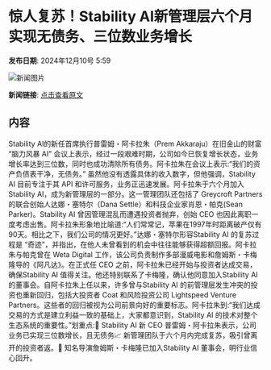 # 惊人复苏！Stability AI新管理层六个月实现无债务、三位数业务增长

**发布日期**: 2024年12月10号 5:59

![新闻图片](https://pic.chinaz.com/picmap/202304261533109492_0.jpg)

**新闻链接**: [点击查看原文](https://www.aibase.com/zh/news/13821)

## 内容

Stability AI的新任首席执行普雷姆・阿卡拉朱（Prem Akkaraju）在旧金山的财富 “脑力风暴 AI” 会议上表示，经过一段艰难时期，公司如今已恢复增长状态，业务增长率达到三位数，同时也成功清除所有债务。阿卡拉朱在会议上表示:“我们的资产负债表干净，无债务。” 虽然他没有透露具体的收入数字，但他强调，Stability AI 目前专注于其 API 和许可服务，业务正迅速发展。阿卡拉朱于六个月加入Stability AI，成为新管理层的一部分。这一管理团队还包括了 Greycroft Partners 的联合创始人达娜・塞特尔（Dana Settle）和科技企业家肖恩・帕克(Sean Parker)。Stability AI 曾因管理混乱而遭遇投资者抛弃，创始 CEO 也因此离职一度考虑出售。阿卡拉朱形象地比喻道:“人们常常记，苹果在1997年时距离破产仅有90天。相比之下，我们公司的情况更好。”达娜・塞特尔形容Stability AI 的复苏过程是 “奇迹”，并指出，在他人未曾看到的机会中往往能够获得超额回报。阿卡拉朱与帕克曾在 Weta Digital 工作，该公司负责制作多部漫威电影和詹姆斯・卡梅隆导的《阿凡达》。在正式任 CEO 之前，阿卡拉朱已经开始与投资者达成交易，确保Stability AI 值得关注。他还特别联系了卡梅隆，确认他同意加入Stability AI 的董事会。自阿卡拉朱上任以来，许多曾与Stability AI 的前管理层发生冲突的投资也重新回归，包括大投资者 Coat 和风险投资公司 Lightspeed Venture Partners。这些者的回归被视为公司前景向好的重要标志。阿卡拉朱到:“我们达成交易的方式是建立利益一致的基础上，大家都意识到，Stability AI 的技术对整个生态系统的重要性。”划重点:💼 Stability AI 新 CEO 普雷姆・阿卡拉朱表示，公司业务已实现三位数增长，且无债务📈 新管理团队于六个月内完成复苏，吸引曾离开的投资者返。🎥 知名导演詹姆斯・卡梅隆已加入Stability AI 董事会，明行业信心回升。
